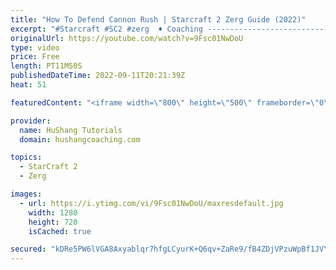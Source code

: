 ```yaml
---
title: "How To Defend Cannon Rush | Starcraft 2 Zerg Guide (2022)"
excerpt: "#Starcraft #SC2 #zerg  ♦ Coaching -------------------------------------------------------------------------- Website: https://www.hushangcoaching.com  Interested in Starcraft lessons? Check out my website! I would love to help you improve and reach your goals. I've been coaching for several years and"
originalUrl: https://youtube.com/watch?v=9Fsc01NwDoU
type: video
price: Free
length: PT11M50S
publishedDateTime: 2022-09-11T20:21:39Z
heat: 51

featuredContent: "<iframe width=\"800\" height=\"500\" frameborder=\"0\" src=\"https://www.youtube.com/embed/9Fsc01NwDoU\" allow=\"accelerometer; autoplay; encrypted-media; gyroscope; picture-in-picture\" allowfullscreen></iframe>"

provider:
  name: HuShang Tutorials
  domain: hushangcoaching.com

topics:
  - StarCraft 2
  - Zerg

images:
  - url: https://i.ytimg.com/vi/9Fsc01NwDoU/maxresdefault.jpg
    width: 1280
    height: 720
    isCached: true

secured: "kDRe5PW6lVGA8Axyablqr7hfgLCyurK+Q6qv+ZaRe9/fB4ZDjVPzuWpBf1JVYq4gUxwAi6t6lLluOUKQvJBHKM9Rm1DXIAxldK/zGAR4gC43PL4iWCKrXRESDzYfsFEmT6LevmBb7io7ruKX/P1L2MiI/O3LLr99bXwZBPHs/8afPIM7lxYfy2nM734SLMoDeUAkZm/kH80QIG7Z0x3D9n4quytJjJS6nvh+YMZE06XlXnuA6moSC9zRwXRosn+geeon5xf/yl7nbPx3zMrF9/IY/QmBiXSBmnlYjEluD9tdWBMmlKH7Peg6LfYf0I4QtGdUGKFWJgGlu9rP7TwK7bQFCAx0gpVeoVDQNd6pJwRoExT8c6V2kqNHglxpNLsQPieDzueLfa5eJZd7aUwt4XN/fO+rjcRHAXXl3QjO5Do=;69wkrtIejdPQq7XP1o7q1A=="
---
```


